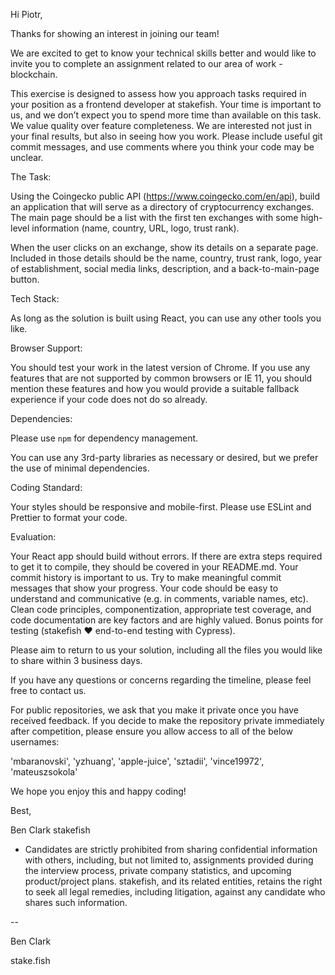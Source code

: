 Hi Piotr,


Thanks for showing an interest in joining our team!


We are excited to get to know your technical skills better and would like to invite you to complete an assignment related to our area of work - blockchain.

This exercise is designed to assess how you approach tasks required in your position as a frontend developer at stakefish. Your time is important to us, and we don’t expect you to spend more time than available on this task. We value quality over feature completeness. We are interested not just in your final results, but also in seeing how you work. Please include useful git commit messages, and use comments where you think your code may be unclear.

The Task:

Using the Coingecko public API (https://www.coingecko.com/en/api), build an application that will serve as a directory of cryptocurrency exchanges. The main page should be a list with the first ten exchanges with some high-level information (name, country, URL, logo, trust rank).

When the user clicks on an exchange, show its details on a separate page. Included in those details should be the name, country, trust rank, logo, year of establishment, social media links, description, and a back-to-main-page button.

Tech Stack:

As long as the solution is built using React, you can use any other tools you like.

Browser Support:

You should test your work in the latest version of Chrome. If you use any features that are not supported by common browsers or IE 11, you should mention these features and how you would provide a suitable fallback experience if your code does not do so already.

Dependencies:

Please use `npm` for dependency management.

You can use any 3rd-party libraries as necessary or desired, but we prefer the use of minimal dependencies.

Coding Standard:

Your styles should be responsive and mobile-first. Please use ESLint and Prettier to format your code.

Evaluation:

Your React app should build without errors. If there are extra steps required to get it to compile, they should be covered in your README.md.
Your commit history is important to us. Try to make meaningful commit messages that show your progress.
Your code should be easy to understand and communicative (e.g. in comments, variable names, etc). Clean code principles, componentization, appropriate test coverage, and code documentation are key factors and are highly valued.
Bonus points for testing (stakefish ❤️ end-to-end testing with Cypress).

Please aim to return to us your solution, including all the files you would like to share within 3 business days.

If you have any questions or concerns regarding the timeline, please feel free to contact us.


For public repositories, we ask that you make it private once you have received feedback. If you decide to make the repository private immediately after competition, please ensure you allow access to all of the below usernames:

'mbaranovski', 'yzhuang', 'apple-juice', 'sztadii', 'vince19972', 'mateuszsokola'


We hope you enjoy this and happy coding!


Best,

Ben Clark
stakefish

* Candidates are strictly prohibited from sharing confidential information with others, including, but not limited to, assignments provided during the interview process, private company statistics, and upcoming product/project plans. stakefish, and its related entities, retains the right to seek all legal remedies, including litigation, against any candidate who shares such information.

--

Ben Clark

stake.fish
